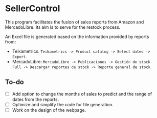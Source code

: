 # SellerControl
This program facilitates the fusion of sales reports from Amazon and MercadoLibre. Its aim is to serve for the restock process.

An Excel file is generated based on the information provided by reports from:

* Teikametrics: `Teikametrics -> Product catalog -> Select dates -> Export`.
* MercadoLibre: `MercadoLibre -> Publicaciones -> Gestión de stock Full -> Descargar reportes de stock -> Reporte general de stock`.

## To-do

- [ ] Add option to change the months of sales to predict and the range of dates from the reports.
- [ ] Optimize and simplify the code for file generation.
- [ ] Work on the design of the webpage.
